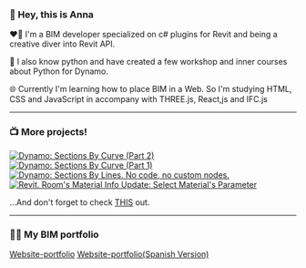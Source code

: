 ### 👋 Hey, this is Anna 

<p> ❤️‍🔥 I'm a BIM developer specialized on c# plugins for Revit and being a creative diver into Revit API. </p>
<p> 🐍 I also know python and have created a few workshop and inner courses about Python for Dynamo. </p>
<p> 🌐 Currently I'm learning how to place BIM in a Web. So I'm studying HTML, CSS and JavaScript in accompany with THREE.js, React,js and IFC.js </p>

---

### 📺 More projects!

<!-- BEGIN YOUTUBE-CARDS -->
[![Dynamo: Sections By Curve (Part 2)](https://ytcards.demolab.com/?id=GMzoIS703FA&title=Dynamo%3A+Sections+By+Curve+%28Part+2%29&lang=en&timestamp=1702913184&background_color=%230d1117&title_color=%23ffffff&stats_color=%23dedede&max_title_lines=1&width=250&border_radius=5 "Dynamo: Sections By Curve (Part 2)")](https://www.youtube.com/watch?v=GMzoIS703FA)
[![Dynamo: Sections By Curve (Part 1)](https://ytcards.demolab.com/?id=Fic5BD-s3A8&title=Dynamo%3A+Sections+By+Curve+%28Part+1%29&lang=en&timestamp=1701686737&background_color=%230d1117&title_color=%23ffffff&stats_color=%23dedede&max_title_lines=1&width=250&border_radius=5 "Dynamo: Sections By Curve (Part 1)")](https://www.youtube.com/watch?v=Fic5BD-s3A8)
[![Dynamo: Sections By Lines. No code, no custom nodes.](https://ytcards.demolab.com/?id=VfbBASiFlhU&title=Dynamo%3A+Sections+By+Lines.+No+code%2C+no+custom+nodes.&lang=en&timestamp=1699365681&background_color=%230d1117&title_color=%23ffffff&stats_color=%23dedede&max_title_lines=1&width=250&border_radius=5 "Dynamo: Sections By Lines. No code, no custom nodes.")](https://www.youtube.com/watch?v=VfbBASiFlhU)
[![Revit. Room's Material Info Update: Select Material's Parameter](https://ytcards.demolab.com/?id=vhu4GaO-wTY&title=Revit.+Room%27s+Material+Info+Update%3A+Select+Material%27s+Parameter&lang=en&timestamp=1696428432&background_color=%230d1117&title_color=%23ffffff&stats_color=%23dedede&max_title_lines=1&width=250&border_radius=5 "Revit. Room's Material Info Update: Select Material's Parameter")](https://www.youtube.com/watch?v=vhu4GaO-wTY)
<!-- END YOUTUBE-CARDS -->

...And don't forget to check <a href="https://youtu.be/99G8M0cRpsA">THIS</a> out. 

---
### 👩‍🎓 My BIM portfolio

<a href="annabaranova.com">Website-portfolio</a> 
<a href="annabaranova.es">Website-portfolio(Spanish Version)</a> 

